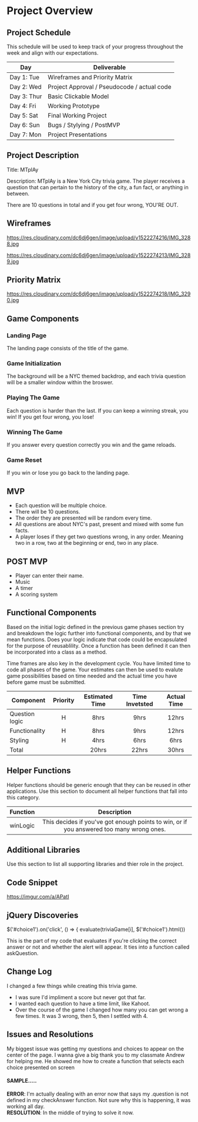 # Project Overview

## Project Schedule

This schedule will be used to keep track of your progress throughout the week and align with our expectations.  

|  Day | Deliverable | 
|---|---| 
|Day 1: Tue| Wireframes and Priority Matrix|
|Day 2: Wed| Project Approval /  Pseudocode / actual code|
|Day 3: Thur| Basic Clickable Model |
|Day 4: Fri| Working Prototype |
|Day 5: Sat| Final Working Project |
|Day 6: Sun| Bugs / Stylying / PostMVP |
|Day 7: Mon| Project Presentations |


## Project Description

Title: MTplAy

Description: MTplAy is a New York City trivia game. The player receives a question 
that can pertain to the history of the city, a fun fact, or anything
in between. 

There are 10 questions in total and if you get four wrong, YOU'RE OUT. 
 


## Wireframes

https://res.cloudinary.com/dc6dj6gen/image/upload/v1522274216/IMG_3288.jpg
                      
https://res.cloudinary.com/dc6dj6gen/image/upload/v1522274213/IMG_3289.jpg
                      

## Priority Matrix

https://res.cloudinary.com/dc6dj6gen/image/upload/v1522274218/IMG_3290.jpg

## Game Components

### Landing Page
The landing page consists of the title of the game. 


### Game Initialization
The background will be a NYC themed backdrop, and each trivia question will be a smaller window within the broswer.

### Playing The Game
Each question is harder than the last. If you can keep a winning streak, you win! If you get four wrong, you lose!

### Winning The Game
If you answer every question correctly you win and the game reloads.

### Game Reset
If you win or lose you go back to the landing page.

## MVP 
- Each question will be multiple choice.
- There will be 10 questions.
- The order they are presented will be random every time.
- All questions are about NYC's past, present and mixed with some fun facts.
- A player loses if they get two questions wrong, in any order. Meaning two in a row, two at the beginning or end, two in any place.

## POST MVP
- Player can enter their name.
- Music
- A timer 
- A scoring system 
## Functional Components

Based on the initial logic defined in the previous game phases section try and breakdown the logic further into functional components, and by that we mean functions.  Does your logic indicate that code could be encapsulated for the purpose of reusablility.  Once a function has been defined it can then be incorporated into a class as a method. 

Time frames are also key in the development cycle.  You have limited time to code all phases of the game.  Your estimates can then be used to evalute game possibilities based on time needed and the actual time you have before game must be submitted. 

| Component | Priority | Estimated Time | Time Invetsted | Actual Time |
| --- | :---: |  :---: | :---: | :---: |
| Question logic | H | 8hrs| 9hrs | 12hrs |
| Functionality | H | 8hrs | 9hrs | 12hrs | 
| Styling | H | 4hrs | 6hrs | 6hrs |
| Total |  | 20hrs| 22hrs | 30hrs |

## Helper Functions
Helper functions should be generic enough that they can be reused in other applications. Use this section to document all helper functions that fall into this category.

| Function | Description | 
| --- | :---: |  
| winLogic | This decides if you've got enough points to win, or if you answered too many wrong ones.| 


## Additional Libraries
 Use this section to list all supporting libraries and thier role in the project. 

## Code Snippet
https://imgur.com/a/APatI

## jQuery Discoveries

  $('#choice1').on('click', () => {
    evaluate(triviaGame[i], $('#choice1').html())
    
This is the part of my code that evaluates if you're clicking the correct answer or not and whether the alert will appear. It ties into a function called askQuestion. 

## Change Log
I changed a few things while creating this trivia game.

- I was sure I'd impliment a score but never got that far.
- I wanted each question to have a time limit, like Kahoot.
- Over the course of the game I changed how many you can get wrong a few times. It was 3 wrong, then 5, then I settled with 4.
## Issues and Resolutions
 My biggest issue was getting my questions and choices to appear on the center of the page. 
I wanna give a big thank you to my classmate Andrew for helping me.
He showed me how to create a function that selects each choice presented on screen 
#### SAMPLE.....
**ERROR**: I'm actually dealing with an error now that says my .question is not defined in my checkAnswer function. Not sure why this is happening, it was working all day.                             
**RESOLUTION**: In the middle of trying to solve it now. 
